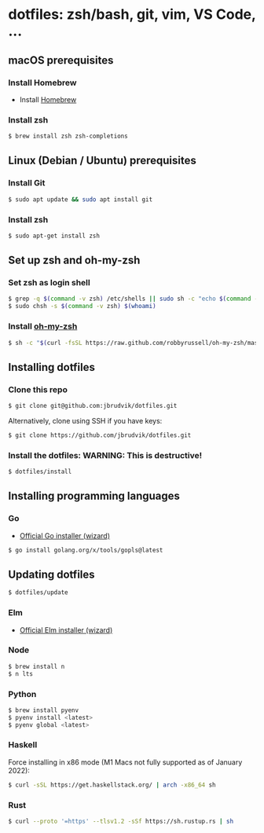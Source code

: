 # dotfiles: zsh/bash, git, vim, VS Code, ...

## macOS prerequisites

### Install Homebrew

- Install [Homebrew](https://brew.sh)

### Install zsh

```sh
$ brew install zsh zsh-completions
```

## Linux (Debian / Ubuntu) prerequisites

### Install Git

```sh
$ sudo apt update && sudo apt install git
```

### Install zsh

```sh
$ sudo apt-get install zsh
```

## Set up zsh and oh-my-zsh

### Set zsh as login shell

```sh
$ grep -q $(command -v zsh) /etc/shells || sudo sh -c "echo $(command -v zsh) >> /etc/shells"
$ sudo chsh -s $(command -v zsh) $(whoami)
```

### Install [oh-my-zsh](https://ohmyz.sh)

```sh
$ sh -c "$(curl -fsSL https://raw.github.com/robbyrussell/oh-my-zsh/master/tools/install.sh)"
```

## Installing dotfiles

### Clone this repo

```sh
$ git clone git@github.com:jbrudvik/dotfiles.git
```

Alternatively, clone using SSH if you have keys:

```sh
$ git clone https://github.com/jbrudvik/dotfiles.git
```

### Install the dotfiles: **WARNING: This is destructive!**

```sh
$ dotfiles/install
```

## Installing programming languages

### Go

- [Official Go installer (wizard)](https://go.dev/doc/install)

```sh
$ go install golang.org/x/tools/gopls@latest
```

## Updating dotfiles

```sh
$ dotfiles/update
```

### Elm

- [Official Elm installer (wizard)](https://guide.elm-lang.org/install/elm.html)

### Node

```sh
$ brew install n
$ n lts
```

### Python

```sh
$ brew install pyenv
$ pyenv install <latest>
$ pyenv global <latest>
```

### Haskell

Force installing in x86 mode (M1 Macs not fully supported as of January 2022):

```sh
$ curl -sSL https://get.haskellstack.org/ | arch -x86_64 sh
```

### Rust

```sh
$ curl --proto '=https' --tlsv1.2 -sSf https://sh.rustup.rs | sh
```
